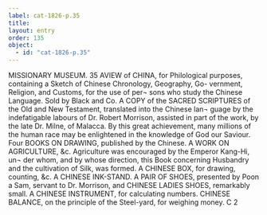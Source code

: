 ```yaml
---
label: cat-1826-p.35
title: 
layout: entry
order: 135
object:
  - id: "cat-1826-p.35"
---
```


MISSIONARY MUSEUM.
35
AVIEW of CHINA, for Philological purposes, containing
a Sketch of Chinese Chronology, Geography, Go-
vernment, Religion, and Customs, for the use of per¬
sons who study the Chinese Language. Sold by
Black and Co.
A COPY of the SACRED SCRIPTURES of the Old and
New Testament, translated into the Chinese lan¬
guage by the indefatigable labours of Dr. Robert
Morrison, assisted in part of the work, by the late
Dr. Milne, of Malacca.
By this great achievement, many millions of the human race
may be enlightened in the knowledge of God our Saviour.
Four BOOKS ON DRAWING, published by the Chinese.
A WORK ON AGRICULTURE, &c.
Agriculture was encouraged by the Emperor Kang-Hi, un¬
der whom, and by whose direction, this Book concerning
Husbandry and the cultivation of Silk, was formed.
A CHINESE BOX, for drawing, counting, &c.
A CHINESE INK-STAND.
A PAIR OF SHOES, presented by Poon a Sam, servant to
Dr. Morrison, and CHINESE LADIES SHOES,
remarkably small.
A CHINESE INSTRUMENT, for calculating numbers.
CHINESE BALANCE, on the principle of the Steel-yard,
for weighing money.
C 2